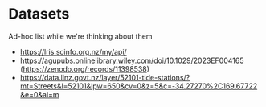 # Datasets
Ad-hoc list while we're thinking about them

- https://lris.scinfo.org.nz/my/api/
- https://agupubs.onlinelibrary.wiley.com/doi/10.1029/2023EF004165 (https://zenodo.org/records/11398538)
- https://data.linz.govt.nz/layer/52101-tide-stations/?mt=Streets&l=52101&lpw=650&cv=0&z=5&c=-34.27270%2C169.67722&e=0&al=m